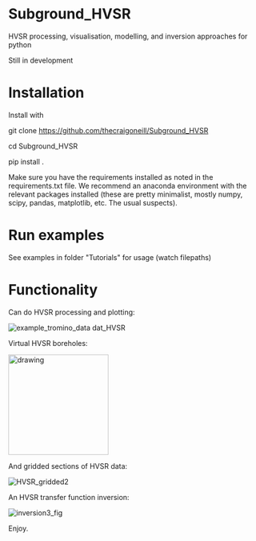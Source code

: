 # Subground_HVSR
HVSR processing, visualisation, modelling, and inversion approaches for python

Still in development

# Installation

Install with 

git clone https://github.com/thecraigoneill/Subground_HVSR

cd Subground_HVSR

pip install .

Make sure you have the requirements installed as noted in the requirements.txt file. We recommend an anaconda environment with the relevant  packages installed (these are pretty minimalist, mostly numpy, scipy, pandas, matplotlib, etc. The usual suspects).

# Run examples

See examples in folder "Tutorials" for usage (watch filepaths)

# Functionality

Can do HVSR processing and plotting:

![example_tromino_data dat_HVSR](https://github.com/thecraigoneill/Subground_HVSR/assets/30849698/d3fc0693-461f-4188-80b5-22287013775e)

Virtual HVSR boreholes:

<img src="https://github.com/thecraigoneill/Subground_HVSR/assets/30849698/402e35f1-1784-4925-a805-89b99214622d" alt="drawing" width="200"/>


And gridded sections of HVSR data:

![HVSR_gridded2](https://github.com/thecraigoneill/Subground_HVSR/assets/30849698/5bcda34f-b51d-480d-8eff-5fa60054a8cb)

An HVSR transfer function inversion:

![inversion3_fig](https://github.com/thecraigoneill/Subground_HVSR/assets/30849698/b2f42d80-0707-4cbf-9636-1860b547e277)


Enjoy.
